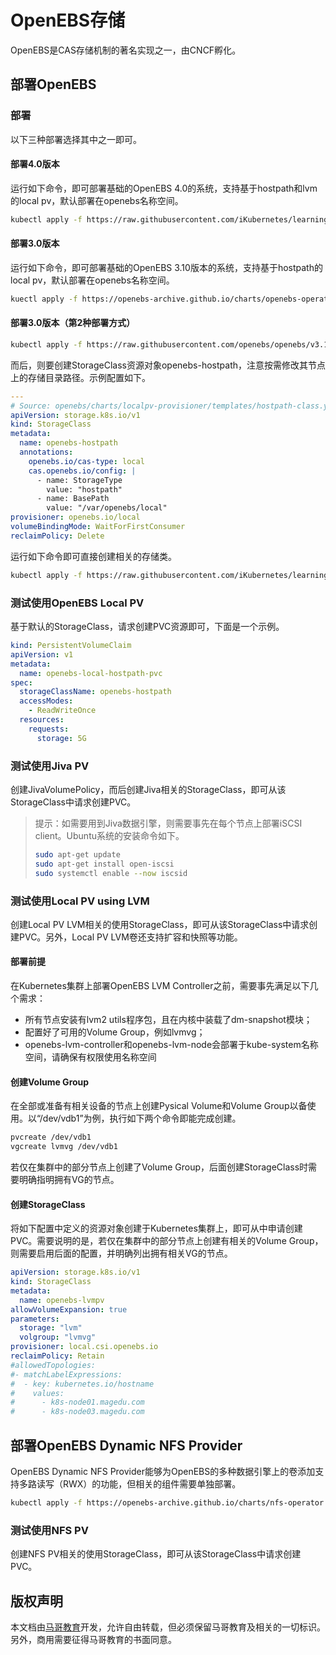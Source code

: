 # OpenEBS存储

OpenEBS是CAS存储机制的著名实现之一，由CNCF孵化。

## 部署OpenEBS

### 部署

以下三种部署选择其中之一即可。

#### 部署4.0版本

运行如下命令，即可部署基础的OpenEBS 4.0的系统，支持基于hostpath和lvm的local pv，默认部署在openebs名称空间。

```bash 
kubectl apply -f https://raw.githubusercontent.com/iKubernetes/learning-k8s/master/OpenEBS/deployment/openebs-localpv-lvm-4.0.yaml
```

#### 部署3.0版本

运行如下命令，即可部署基础的OpenEBS 3.10版本的系统，支持基于hostpath的local pv，默认部署在openebs名称空间。

```bash
kuectl apply -f https://openebs-archive.github.io/charts/openebs-operator.yaml
```

#### 部署3.0版本（第2种部署方式）

```bash 
kubectl apply -f https://raw.githubusercontent.com/openebs/openebs/v3.10.0/k8s/openebs-operator.yaml
```

而后，则要创建StorageClass资源对象openebs-hostpath，注意按需修改其节点上的存储目录路径。示例配置如下。

```yaml
---
# Source: openebs/charts/localpv-provisioner/templates/hostpath-class.yaml
apiVersion: storage.k8s.io/v1
kind: StorageClass
metadata:
  name: openebs-hostpath
  annotations:
    openebs.io/cas-type: local
    cas.openebs.io/config: |
      - name: StorageType
        value: "hostpath"
      - name: BasePath
        value: "/var/openebs/local"
provisioner: openebs.io/local
volumeBindingMode: WaitForFirstConsumer
reclaimPolicy: Delete
```

运行如下命令即可直接创建相关的存储类。

```bash 
kubectl apply -f https://raw.githubusercontent.com/iKubernetes/learning-k8s/master/OpenEBS/deployment/storageclass-openebs-hostpath.yaml
```

### 测试使用OpenEBS Local PV

基于默认的StorageClass，请求创建PVC资源即可，下面是一个示例。

```yaml
kind: PersistentVolumeClaim
apiVersion: v1
metadata:
  name: openebs-local-hostpath-pvc
spec:
  storageClassName: openebs-hostpath
  accessModes:
    - ReadWriteOnce
  resources:
    requests:
      storage: 5G
```

### 测试使用Jiva PV

创建JivaVolumePolicy，而后创建Jiva相关的StorageClass，即可从该StorageClass中请求创建PVC。

> 提示：如需要用到Jiva数据引擎，则需要事先在每个节点上部署iSCSI client。Ubuntu系统的安装命令如下。
>
> ```bash 
> sudo apt-get update
> sudo apt-get install open-iscsi
> sudo systemctl enable --now iscsid
> ```

### 测试使用Local PV using LVM

创建Local PV LVM相关的使用StorageClass，即可从该StorageClass中请求创建PVC。另外，Local PV LVM卷还支持扩容和快照等功能。

#### 部署前提

在Kubernetes集群上部署OpenEBS LVM Controller之前，需要事先满足以下几个需求：

- 所有节点安装有lvm2 utils程序包，且在内核中装载了dm-snapshot模块； 
- 配置好了可用的Volume Group，例如lvmvg；
- openebs-lvm-controller和openebs-lvm-node会部署于kube-system名称空间，请确保有权限使用名称空间

#### 创建Volume Group

在全部或准备有相关设备的节点上创建Pysical Volume和Volume Group以备使用。以“/dev/vdb1”为例，执行如下两个命令即能完成创建。

```bash 
pvcreate /dev/vdb1
vgcreate lvmvg /dev/vdb1
```

若仅在集群中的部分节点上创建了Volume Group，后面创建StorageClass时需要明确指明拥有VG的节点。

#### 创建StorageClass

将如下配置中定义的资源对象创建于Kubernetes集群上，即可从中申请创建PVC。需要说明的是，若仅在集群中的部分节点上创建有相关的Volume Group，则需要启用后面的配置，并明确列出拥有相关VG的节点。

```yaml
apiVersion: storage.k8s.io/v1
kind: StorageClass
metadata:
  name: openebs-lvmpv
allowVolumeExpansion: true
parameters:
  storage: "lvm"
  volgroup: "lvmvg"
provisioner: local.csi.openebs.io
reclaimPolicy: Retain
#allowedTopologies:
#- matchLabelExpressions:
#  - key: kubernetes.io/hostname
#    values:
#      - k8s-node01.magedu.com
#      - k8s-node03.magedu.com
```





## 部署OpenEBS Dynamic NFS Provider

OpenEBS Dynamic NFS Provider能够为OpenEBS的多种数据引擎上的卷添加支持多路读写（RWX）的功能，但相关的组件需要单独部署。

```bash
kubectl apply -f https://openebs-archive.github.io/charts/nfs-operator.yaml
```

### 测试使用NFS PV

创建NFS PV相关的使用StorageClass，即可从该StorageClass中请求创建PVC。

## 版权声明

本文档由[马哥教育](http://www.magedu.com)开发，允许自由转载，但必须保留马哥教育及相关的一切标识。另外，商用需要征得马哥教育的书面同意。
